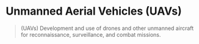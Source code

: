 # Unmanned Aerial Vehicles (UAVs)

> (UAVs)	Development and use of drones and other unmanned aircraft for reconnaissance, surveillance, and combat missions.
>